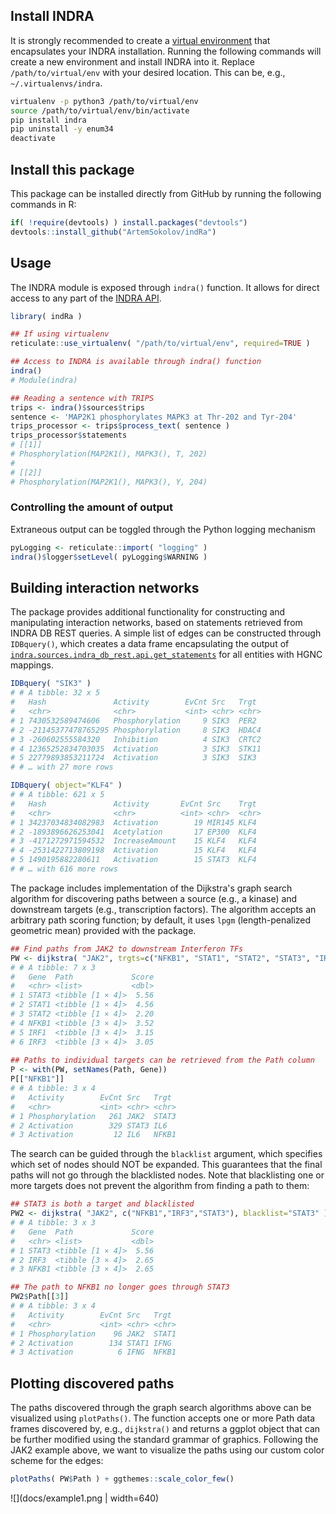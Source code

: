 ## Install INDRA

It is strongly recommended to create a [virtual environment](https://virtualenv.pypa.io/en/latest/) that encapsulates your INDRA installation. Running the following commands will create a new environment and install INDRA into it. Replace `/path/to/virtual/env` with your desired location. This can be, e.g., `~/.virtualenvs/indra`.

``` bash
virtualenv -p python3 /path/to/virtual/env
source /path/to/virtual/env/bin/activate
pip install indra
pip uninstall -y enum34
deactivate
```

## Install this package

This package can be installed directly from GitHub by running the following commands in R:

``` R
if( !require(devtools) ) install.packages("devtools")
devtools::install_github("ArtemSokolov/indRa")
```

## Usage

The INDRA module is exposed through `indra()` function. It allows for direct access to any part of the [INDRA API](https://indra.readthedocs.io/en/latest/).

``` R
library( indRa )

## If using virtualenv
reticulate::use_virtualenv( "/path/to/virtual/env", required=TRUE )

## Access to INDRA is available through indra() function
indra()
# Module(indra)

## Reading a sentence with TRIPS
trips <- indra()$sources$trips
sentence <- 'MAP2K1 phosphorylates MAPK3 at Thr-202 and Tyr-204'
trips_processor <- trips$process_text( sentence )
trips_processor$statements
# [[1]]
# Phosphorylation(MAP2K1(), MAPK3(), T, 202)
# 
# [[2]]
# Phosphorylation(MAP2K1(), MAPK3(), Y, 204)
```

### Controlling the amount of output

Extraneous output can be toggled through the Python logging mechanism

``` R
pyLogging <- reticulate::import( "logging" )
indra()$logger$setLevel( pyLogging$WARNING )
```

## Building interaction networks

The package provides additional functionality for constructing and manipulating interaction networks, based on statements retrieved from INDRA DB REST queries. A simple list of edges can be constructed through `IDBquery()`, which creates a data frame encapsulating the output of [`indra.sources.indra_db_rest.api.get_statements`](https://indra.readthedocs.io/en/latest/modules/sources/indra_db_rest/index.html#module-indra.sources.indra_db_rest.api) for all entities with HGNC mappings.

``` R
IDBquery( "SIK3" )
# # A tibble: 32 x 5
#   Hash               Activity        EvCnt Src   Trgt  
#   <chr>              <chr>           <int> <chr> <chr> 
# 1 7430532589474606   Phosphorylation     9 SIK3  PER2  
# 2 -21145377478765295 Phosphorylation     8 SIK3  HDAC4 
# 3 -260602555584320   Inhibition          4 SIK3  CRTC2 
# 4 12365252834703035  Activation          3 SIK3  STK11 
# 5 22779893853211724  Activation          3 SIK3  SIK3  
# # … with 27 more rows

IDBquery( object="KLF4" )
# # A tibble: 621 x 5
#   Hash               Activity       EvCnt Src    Trgt 
#   <chr>              <chr>          <int> <chr>  <chr>
# 1 34237034834082983  Activation        19 MIR145 KLF4 
# 2 -1893896626253041  Acetylation       17 EP300  KLF4 
# 3 -4171272971594532  IncreaseAmount    15 KLF4   KLF4 
# 4 -2531422713809198  Activation        15 KLF4   KLF4 
# 5 1490195882280611   Activation        15 STAT3  KLF4 
# # … with 616 more rows
```

The package includes implementation of the Dijkstra's graph search algorithm for discovering paths between a source (e.g., a kinase) and downstream targets (e.g., transcription factors). The algorithm accepts an arbitrary path scoring function; by default, it uses `lpgm` (length-penalized geometric mean) provided with the package.

``` R
## Find paths from JAK2 to downstream Interferon TFs
PW <- dijkstra( "JAK2", trgts=c("NFKB1", "STAT1", "STAT2", "STAT3", "IRF1", "IRF3") )
# # A tibble: 7 x 3
#   Gene  Path             Score
#   <chr> <list>           <dbl>
# 1 STAT3 <tibble [1 × 4]>  5.56
# 2 STAT1 <tibble [1 × 4]>  4.56
# 3 STAT2 <tibble [1 × 4]>  2.20
# 4 NFKB1 <tibble [3 × 4]>  3.52
# 5 IRF1  <tibble [3 × 4]>  3.15
# 6 IRF3  <tibble [3 × 4]>  3.05
   
## Paths to individual targets can be retrieved from the Path column
P <- with(PW, setNames(Path, Gene))
P[["NFKB1"]]
# # A tibble: 3 x 4
#   Activity        EvCnt Src   Trgt 
#   <chr>           <int> <chr> <chr>
# 1 Phosphorylation   261 JAK2  STAT3
# 2 Activation        329 STAT3 IL6  
# 3 Activation         12 IL6   NFKB1
```

The search can be guided through the `blacklist` argument, which specifies which set of nodes should NOT be expanded. This guarantees that the final paths will not go through the blacklisted nodes. Note that blacklisting one or more targets does not prevent the algorithm from finding a path to them:

``` R
## STAT3 is both a target and blacklisted
PW2 <- dijkstra( "JAK2", c("NFKB1","IRF3","STAT3"), blacklist="STAT3" )
# # A tibble: 3 x 3
#   Gene  Path             Score
#   <chr> <list>           <dbl>
# 1 STAT3 <tibble [1 × 4]>  5.56
# 2 IRF3  <tibble [3 × 4]>  2.65
# 3 NFKB1 <tibble [3 × 4]>  2.65

## The path to NFKB1 no longer goes through STAT3
PW2$Path[[3]]
# # A tibble: 3 x 4
#   Activity        EvCnt Src   Trgt 
#   <chr>           <int> <chr> <chr>
# 1 Phosphorylation    96 JAK2  STAT1
# 2 Activation        134 STAT1 IFNG 
# 3 Activation          6 IFNG  NFKB1
```

## Plotting discovered paths

The paths discovered through the graph search algorithms above can be visualized using `plotPaths()`. The function accepts one or more Path data frames discovered by, e.g., `dijkstra()` and returns a ggplot object that can be further modified using the standard grammar of graphics. Following the JAK2 example above, we want to visualize the paths using our custom color scheme for the edges:

``` R
plotPaths( PW$Path ) + ggthemes::scale_color_few()
```

![](docs/example1.png | width=640)
